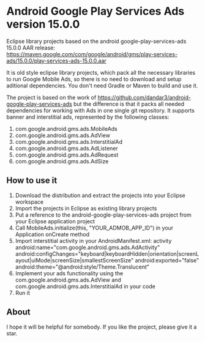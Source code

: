 # Android Google Play Services Ads version 15.0.0
Eclipse library projects based on the android google-play-services-ads 15.0.0 AAR release:
https://maven.google.com/com/google/android/gms/play-services-ads/15.0.0/play-services-ads-15.0.0.aar

It is old style eclipse library projects, which pack all the necessary libraries to run Google Mobile Ads, so there is no need to download and setup aditional dependencies. You don't need Gradle or Maven to build and use it.

The project is based on the work of https://github.com/dandar3/android-google-play-services-ads but the difference is that it packs all needed dependencies for working with Ads in one single git repository.
It supports banner and interstitial ads, represented by the following classes:

1. com.google.android.gms.ads.MobileAds
2. com.google.android.gms.ads.AdView
3. com.google.android.gms.ads.InterstitialAd
4. com.google.android.gms.ads.AdListener
5. com.google.android.gms.ads.AdRequest
6. com.google.android.gms.ads.AdSize

## How to use it

1. Download the distribution and extract the projects into your Eclipse workspace
2. Import the projects in Eclipse as existing library projects
3. Put a reference to the android-google-play-services-ads project from your Eclipse application project
4. Call MobileAds.initialize(this, "YOUR_ADMOB_APP_ID") in your Application onCreate method
5. Import interstitial activity in your AndroidManifest.xml:
activity android:name="com.google.android.gms.ads.AdActivity"
     android:configChanges="keyboard|keyboardHidden|orientation|screenLayout|uiMode|screenSize|smallestScreenSize"
     android:exported="false"
     android:theme="@android:style/Theme.Translucent"
6. Implement your ads functionality using the com.google.android.gms.ads.AdView and com.google.android.gms.ads.InterstitialAd in your code
7. Run it

## About
I hope it will be helpful for somebody. If you like the project, please give it a star.
